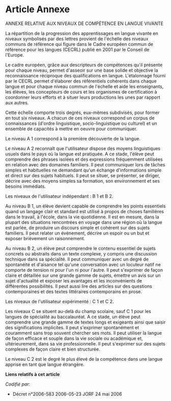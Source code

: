 # Article Annexe

ANNEXE RELATIVE AUX NIVEAUX DE COMPÉTENCE EN LANGUE VIVANTE

La répartition de la progression des apprentissages en langue vivante en niveaux symbolisés par des lettres provient de
l'échelle des niveaux communs de référence qui figure dans le Cadre européen commun de référence pour les langues (CECRL)
publié en 2001 par le Conseil de l'Europe.

Le cadre européen, grâce aux descripteurs de compétences qu'il présente pour chaque niveau, permet d'asseoir sur une base
solide et objective la reconnaissance réciproque des qualifications en langue. L'étalonnage fourni par le CECRL permet
d'élaborer des référentiels cohérents dans chaque langue et pour chaque niveau commun de l'échelle et aide les enseignants,
les élèves, les concepteurs de cours et les organismes de certification à coordonner leurs efforts et à situer leurs
productions les unes par rapport aux autres.

Cette échelle comporte trois degrés, eux-mêmes subdivisés, pour former en tout six niveaux. A chacun de ces niveaux
correspond un corpus de connaissances (d'ordre linguistique, socio-linguistique ou culturel) et un ensemble de capacités à
mettre en oeuvre pour communiquer.

Le niveau A 1 correspond à la première découverte de la langue.

Le niveau A 2 reconnaît que l'utilisateur dispose des moyens linguistiques usuels dans le pays où la langue est pratiquée. A
ce stade, l'élève peut comprendre des phrases isolées et des expressions fréquemment utilisées en relation avec des domaines
familiers. Il peut communiquer lors de tâches simples et habituelles ne demandant qu'un échange d'informations simple et
direct sur des sujets habituels. Il peut se situer, se présenter, se diriger, décrire avec des moyens simples sa formation,
son environnement et ses besoins immédiats.

Les niveaux de l'utilisateur indépendant : B 1 et B 2.

Au niveau B 1, un élève devient capable de comprendre les points essentiels quand un langage clair et standard est utilisé à
propos de choses familières dans le travail, à l'école, dans la vie quotidienne. Il est en mesure, dans la plupart des
situations rencontrées en voyage dans une région où la langue est parlée, de produire un discours simple et cohérent sur des
sujets familiers. Il peut relater un événement, décrire un espoir ou un but et exposer brièvement un raisonnement.

Au niveau B 2, un élève peut comprendre le contenu essentiel de sujets concrets ou abstraits dans un texte complexe, y
compris une discussion technique dans sa spécialité. Il peut communiquer avec un degré de spontanéité et d'aisance tel qu'une
conversation avec un locuteur natif ne comporte de tension ni pour l'un ni pour l'autre. Il peut s'exprimer de façon claire
et détaillée sur une grande gamme de sujets, émettre un avis sur un sujet d'actualité et exposer les avantages et les
inconvénients de différentes possibilités. Il peut aussi lire des articles sur des questions contemporaines et des textes
littéraires contemporains en prose.

Les niveaux de l'utilisateur expérimenté : C 1 et C 2.

Les niveaux C se situent au-delà du champ scolaire, sauf C 1 pour les langues de spécialité au baccalauréat. A ce stade, un
élève peut comprendre une grande gamme de textes longs et exigeants ainsi que saisir des significations implicites. Il peut
s'exprimer spontanément et couramment sans trop souvent chercher ses mots. Il peut utiliser la langue de façon efficace et
souple dans la vie sociale ou académique et, ultérieurement, dans sa vie professionnelle. Il peut s'exprimer sur des sujets
complexes de façon claire et bien structurée.

Le niveau C 2 est le degré le plus élevé de la compétence dans une langue apprise en tant que langue étrangère.

**Liens relatifs à cet article**

_Codifié par_:

  - Décret n°2006-583 2006-05-23 JORF 24 mai 2006
